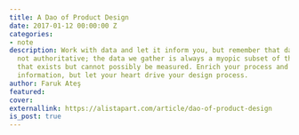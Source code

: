 ```yaml
---
title: A Dao of Product Design
date: 2017-01-12 00:00:00 Z
categories:
- note
description: Work with data and let it inform you, but remember that data is suggestive,
  not authoritative; the data we gather is always a myopic subset of the entirety
  that exists but cannot possibly be measured. Enrich your process and viewpoint with
  information, but let your heart drive your design process.
author: Faruk Ateş
featured: 
cover: 
externallink: https://alistapart.com/article/dao-of-product-design
is_post: true
---
```



